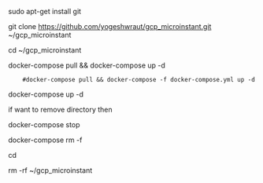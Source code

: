 
sudo apt-get install git

git clone https://github.com/yogeshwraut/gcp_microinstant.git ~/gcp_microinstant

cd ~/gcp_microinstant

docker-compose pull && docker-compose up -d

        #docker-compose pull && docker-compose -f docker-compose.yml up -d

docker-compose up -d

if want to remove directory then

docker-compose stop

docker-compose rm -f

cd

 rm -rf ~/gcp_microinstant

